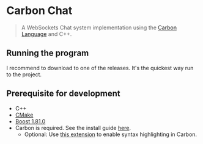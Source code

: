 # Carbon Chat
> A WebSockets Chat system implementation using the [Carbon Language](https://github.com/carbon-language/carbon-lang) and C++.

## Running the program
I recommend to download to one of the releases. It's the quickest way run to the project.

## Prerequisite for development
- C++
- [CMake](https://cmake.org/download/)
- [Boost 1.81.0](https://www.boost.org/users/download/)
- Carbon is required. See the install guide [here](https://github.com/carbon-language/carbon-lang#getting-started).
  - Optional: Use [this extension](https://github.com/rishaandesai/CarbonVSCode.git) to enable syntax highlighting in Carbon.  





